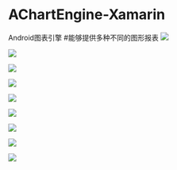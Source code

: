 # AChartEngine-Xamarin
Android图表引擎
#能够提供多种不同的图形报表 
![](https://github.com/huguodong/AChartEngine-Xamarin/blob/master/1.png)

![](https://github.com/huguodong/AChartEngine-Xamarin/blob/master/2.png)

![](https://github.com/huguodong/AChartEngine-Xamarin/blob/master/3.png)

![](https://github.com/huguodong/AChartEngine-Xamarin/blob/master/4.png)

![](https://github.com/huguodong/AChartEngine-Xamarin/blob/master/5.png)

![](https://github.com/huguodong/AChartEngine-Xamarin/blob/master/6png)

![](https://github.com/huguodong/AChartEngine-Xamarin/blob/master/7.png)

![](https://github.com/huguodong/AChartEngine-Xamarin/blob/master/8.png)

![](https://github.com/huguodong/AChartEngine-Xamarin/blob/master/9.png)

